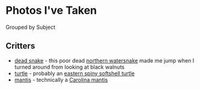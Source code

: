 # Photos I've Taken #

Grouped by Subject

## Critters ##

* [dead snake](/static/img/snake.jpg) - this poor dead [northern watersnake](http://www.tennsnakes.org/watersnake.htm) made me jump when I turned around from looking at black walnuts
* [turtle](/static/img/turtle.jpg) - probably an [eastern spiny softshell turtle](http://en.wikipedia.org/wiki/Spiny_softshell_turtle)
* [mantis](/static/img/mantis.jpg) - technically a [Carolina mantis](http://en.wikipedia.org/wiki/Carolina_mantis)

